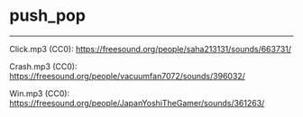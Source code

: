 # push_pop
____

Click.mp3 (CC0): https://freesound.org/people/saha213131/sounds/663731/

Crash.mp3 (CC0): https://freesound.org/people/vacuumfan7072/sounds/396032/

Win.mp3 (CC0): https://freesound.org/people/JapanYoshiTheGamer/sounds/361263/
